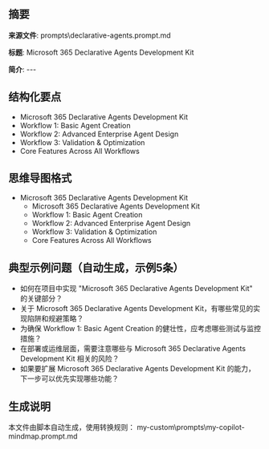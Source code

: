 ## 摘要

**来源文件**: prompts\declarative-agents.prompt.md

**标题**: Microsoft 365 Declarative Agents Development Kit

**简介**: ---

## 结构化要点

- Microsoft 365 Declarative Agents Development Kit
- Workflow 1: Basic Agent Creation
- Workflow 2: Advanced Enterprise Agent Design
- Workflow 3: Validation & Optimization
- Core Features Across All Workflows

## 思维导图格式

- Microsoft 365 Declarative Agents Development Kit
  - Microsoft 365 Declarative Agents Development Kit
  - Workflow 1: Basic Agent Creation
  - Workflow 2: Advanced Enterprise Agent Design
  - Workflow 3: Validation & Optimization
  - Core Features Across All Workflows

## 典型示例问题（自动生成，示例5条）

- 如何在项目中实现 "Microsoft 365 Declarative Agents Development Kit" 的关键部分？
- 关于 Microsoft 365 Declarative Agents Development Kit，有哪些常见的实现陷阱和规避策略？
- 为确保 Workflow 1: Basic Agent Creation 的健壮性，应考虑哪些测试与监控措施？
- 在部署或运维层面，需要注意哪些与 Microsoft 365 Declarative Agents Development Kit 相关的风险？
- 如果要扩展 Microsoft 365 Declarative Agents Development Kit 的能力，下一步可以优先实现哪些功能？

## 生成说明

本文件由脚本自动生成，使用转换规则： my-custom\prompts\my-copilot-mindmap.prompt.md
